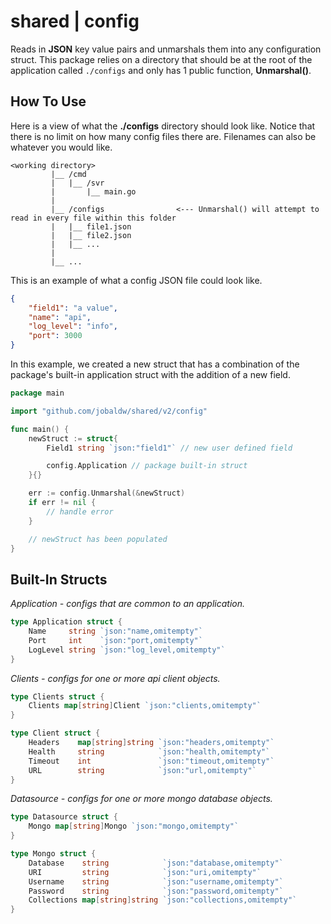 # shared | config

Reads in **JSON** key value pairs and unmarshals them into any configuration struct. This package relies on a directory that should be at the root of the application called `./configs` and only has 1 public function, **Unmarshal()**.

## How To Use

Here is a view of what the **./configs** directory should look like. Notice that there is no limit on how many config files there are. Filenames can also be whatever you would like.

```text
<working directory>
         |__ /cmd
         |   |__ /svr
         |       |__ main.go
         |
         |__ /configs                <--- Unmarshal() will attempt to read in every file within this folder 
         |   |__ file1.json
         |   |__ file2.json
         |   |__ ...
         |
         |__ ...
```

This is an example of what a config JSON file could look like.

```json
{
    "field1": "a value",
    "name": "api",
    "log_level": "info",
    "port": 3000
}
```

In this example, we created a new struct that has a combination of the package's built-in application struct with the addition of a new field.

``` go
package main

import "github.com/jobaldw/shared/v2/config"

func main() {
    newStruct := struct{
        Field1 string `json:"field1"` // new user defined field 

        config.Application // package built-in struct
    }{}

    err := config.Unmarshal(&newStruct)
    if err != nil {
        // handle error
    }

    // newStruct has been populated
}
```

## Built-In Structs

*Application - configs that are common to an application.*

``` go
type Application struct {
    Name     string `json:"name,omitempty"`
    Port     int    `json:"port,omitempty"`
    LogLevel string `json:"log_level,omitempty"`
}
```

*Clients - configs for one or more api client objects.*

``` go
type Clients struct {
    Clients map[string]Client `json:"clients,omitempty"`
}

type Client struct {
    Headers    map[string]string `json:"headers,omitempty"`
    Health     string            `json:"health,omitempty"`
    Timeout    int               `json:"timeout,omitempty"`
    URL        string            `json:"url,omitempty"`
}
```

*Datasource - configs for one or more mongo database objects.*

``` go
type Datasource struct {
    Mongo map[string]Mongo `json:"mongo,omitempty"`
}

type Mongo struct {
    Database    string            `json:"database,omitempty"`
    URI         string            `json:"uri,omitempty"`
    Username    string            `json:"username,omitempty"`
	Password    string            `json:"password,omitempty"`
    Collections map[string]string `json:"collections,omitempty"`
}
```
